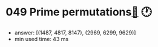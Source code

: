 049 Prime permutations[:link:](http://projecteuler.net/problem=49)  :clock1:
========================

- answer: [(1487, 4817, 8147), (2969, 6299, 9629)] 
- min used time: 43 ms

